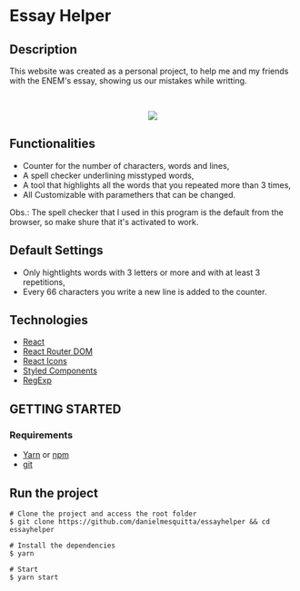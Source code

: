 # Essay Helper

## Description

This website was created as a personal project, to help me and my friends with the ENEM's essay, showing us our mistakes while writting.

<br>

<p align="center">
  <img src="presentation.gif"/>
</p>

## Functionalities

- Counter for the number of characters, words and lines,
- A spell checker underlining misstyped words,
- A tool that highlights all the words that you repeated more than 3 times,
- All Customizable with paramethers that can be changed.

Obs.: The spell checker that I used in this program is the default from the browser, so make shure that it's activated to work.

## Default Settings

- Only hightlights words with 3 letters or more and with at least 3 repetitions,
- Every 66 characters you write a new line is added to the counter.

## Technologies

- [React](https://reactjs.org/)
- [React Router DOM](https://github.com/ReactTraining/react-router/tree/master/packages/react-router-dom)
- [React Icons](https://github.com/react-icons/react-icons)
- [Styled Components](https://styled-components.com/)
- [RegExp](https://developer.mozilla.org/en-US/docs/Web/JavaScript/Reference/Global_Objects/RegExp)

## GETTING STARTED

### Requirements

- [Yarn](https://yarnpkg.com/) or [npm](https://www.npmjs.com/)
- [git](https://git-scm.com/)

## Run the project

```shell
# Clone the project and access the root folder
$ git clone https://github.com/danielmesquitta/essayhelper && cd essayhelper

# Install the dependencies
$ yarn

# Start
$ yarn start
```
